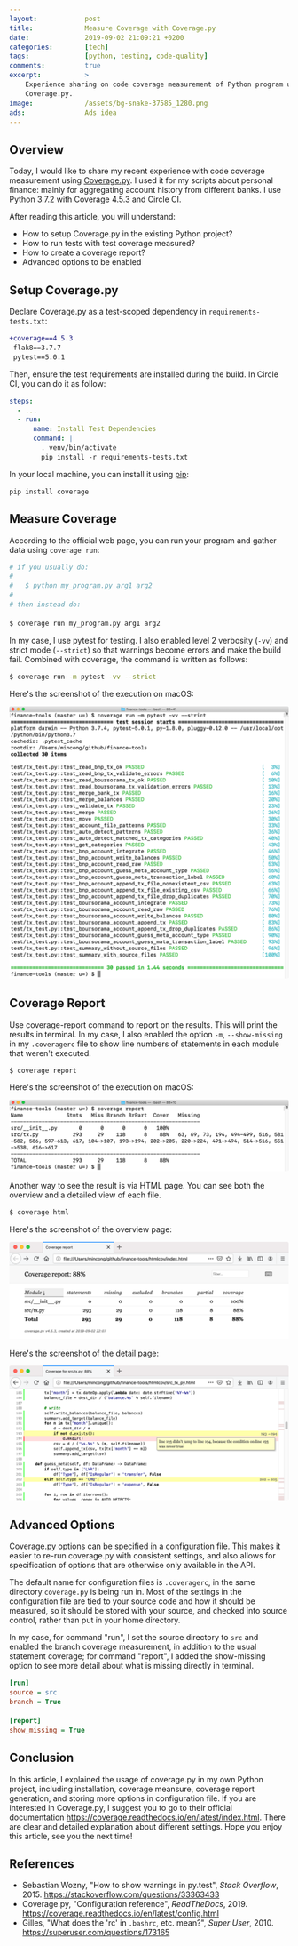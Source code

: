 ```yaml
---
layout:            post
title:             Measure Coverage with Coverage.py
date:              2019-09-02 21:09:21 +0200
categories:        [tech]
tags:              [python, testing, code-quality]
comments:          true
excerpt:           >
    Experience sharing on code coverage measurement of Python program using
    Coverage.py.
image:             /assets/bg-snake-37585_1280.png
ads:               Ads idea
---
```


## Overview

Today, I would like to share my recent experience with code coverage measurement
using [Coverage.py](https://coverage.readthedocs.io/en/latest/). I used it for
my scripts about personal finance: mainly for aggregating account history from
different banks. I use Python 3.7.2 with Coverage 4.5.3 and Circle CI.

After reading this article, you will understand:
- How to setup Coverage.py in the existing Python project?
- How to run tests with test coverage measured?
- How to create a coverage report?
- Advanced options to be enabled

## Setup Coverage.py

Declare Coverage.py as a test-scoped dependency in `requirements-tests.txt`:

```diff
+coverage==4.5.3
 flak8==3.7.7
 pytest==5.0.1
```

Then, ensure the test requirements are installed during the build. In Circle CI,
you can do it as follow:

```yml
steps:
  - ...
  - run:
      name: Install Test Dependencies
      command: |
        . venv/bin/activate
        pip install -r requirements-tests.txt
```

In your local machine, you can install it using [pip](https://pypi.org/project/coverage/):

```
pip install coverage
```

## Measure Coverage

According to the official web page, you can run your program and gather data using
`coverage run`:

```bash
# if you usually do:
#
#   $ python my_program.py arg1 arg2
#
# then instead do:

$ coverage run my_program.py arg1 arg2
```

In my case, I use pytest for testing. I also enabled level 2 verbosity (`-vv`)
and strict mode (`--strict`) so that warnings become errors and make the build
fail. Combined with coverage, the command is written as follows:

```bash
$ coverage run -m pytest -vv --strict
```

Here's the screenshot of the execution on macOS:

![Coverage run example](/assets/20190902-coverage-run.png)

## Coverage Report

Use coverage-report command to report on the results. This will print the
results in terminal. In my case, I also enabled the option `-m`, `--show-missing` in my
`.coveragerc` file to show line numbers of statements in each module that
weren't executed.

```bash
$ coverage report
```

Here's the screenshot of the execution on macOS:

![Coverage report example](/assets/20190902-coverage-report-console.png)

Another way to see the result is via HTML page. You can see both the overview
and a detailed view of each file.

```bash
$ coverage html
```

Here's the screenshot of the overview page:

![Coverage report HTML (overview)](/assets/20190902-coverage-html-overview.png)

Here's the screenshot of the detail page:

![Coverage report HTML (detail)](/assets/20190902-coverage-html-detail.png)

## Advanced Options

Coverage.py options can be specified in a configuration file. This makes it
easier to re-run coverage.py with consistent settings, and also allows for
specification of options that are otherwise only available in the API.

The default name for configuration files is `.coveragerc`, in the same
directory `coverage.py` is being run in. Most of the settings in the
configuration file are tied to your source code and how it should be measured,
so it should be stored with your source, and checked into source control,
rather than put in your home directory.

In my case, for command "run", I set the source directory to `src` and enabled
the branch coverage measurement, in addition to the usual statement coverage;
for command "report", I added the show-missing option to see more detail about
what is missing directly in terminal.

```ini
[run]
source = src
branch = True

[report]
show_missing = True
```

## Conclusion

In this article, I explained the usage of coverage.py in my own Python project,
including installation, coverage meansure, coverage report generation, and
storing more options in configuration file. If you are interested in
Coverage.py, I suggest you to go to their official documentation
<https://coverage.readthedocs.io/en/latest/index.html>. There are clear and
detailed explanation about different settings. Hope you enjoy this article, see
you the next time!

## References

- Sebastian Wozny, "How to show warnings in py.test", _Stack Overflow_, 2015.
  <https://stackoverflow.com/questions/33363433>
- Coverage.py, "Configuration reference", _ReadTheDocs_, 2019.
  <https://coverage.readthedocs.io/en/latest/config.html>
- Gilles, "What does the 'rc' in `.bashrc`, etc. mean?", _Super User_, 2010.
  <https://superuser.com/questions/173165>
